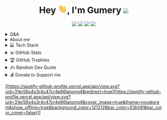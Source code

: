 <p align="center">
  <h1 align="center"> Hey <img src="https://github.com/elhakimyasya/elhakimyasya/blob/master/assets/Hi.gif" width="29" height="29" />, I'm Gumery <img src="https://komarev.com/ghpvc/?username=gunnery34&label=Visitors+Count&color=brightgreen" /> </h1>
</p>
<p align="center">
  <a href="https://facebook.com/anievo.idn/"><img src="https://img.shields.io/badge/Facebook-%231877F2.svg?logo=Facebook&logoColor=white"></a>
  <a href="https://instagram.com/anievo.id/"><img src="https://img.shields.io/badge/Instagram-%23E4405F.svg?logo=Instagram&logoColor=white"></a>
  <a href="https://pinterest.com/anievoid/"><img src="https://img.shields.io/badge/Pinterest-%23E60023.svg?logo=Pinterest&logoColor=white"></a>
  <a href="https://twitter.com/AniEvoID/"><img src="https://img.shields.io/badge/Twitter-%231DA1F2.svg?logo=Twitter&logoColor=white"></a>
</p>

<details>
  <summary>Q&A</summary>
Q | A
--- | --- 
**Favorite Theme**  | `Dark Mode`
**Editor**  | `Visual Studio Code`
**Platforms I develop for** | `Web`
**My Favorite Languages**  | `PHP, JS, Go, Dart`
**My Favorite Framework**  | `Laravel, Codeigniter, Node.js, Svelte.js, Vue.js, Revel, Flutter`
</details>

<details>
  <summary>About me</summary>
🌱 I’m currently learning **Web Development**<br/>

Previously, I worked for one of the Real Estate Companies in Indonesia and and Manufacture Companies in Indonesia. I always try and keep learning about new technologies because I want to know and curious about technology renewal.

I am always passionate in working on any Project that I know will definitely help and impact the users of the program that I create. I also often make project simple because I want to know whether the program that I will create has a big impact in society or not.

With great opportunities in technology makes me more excited in learning new things.
</details>

<details>
  <summary>💻 Tech Stack</summary>
![Dart](https://img.shields.io/badge/dart-%230175C2.svg?style=for-the-badge&logo=dart&logoColor=white)
![HTML5](https://img.shields.io/badge/html5-%23E34F26.svg?style=for-the-badge&logo=html5&logoColor=white)
![JavaScript](https://img.shields.io/badge/javascript-%23323330.svg?style=for-the-badge&logo=javascript&logoColor=%23F7DF1E)
![PHP](https://img.shields.io/badge/php-%23777BB4.svg?style=for-the-badge&logo=php&logoColor=white) ![DigitalOcean](https://img.shields.io/badge/DigitalOcean-%230167ff.svg?style=for-the-badge&logo=digitalOcean&logoColor=white) ![Vercel](https://img.shields.io/badge/vercel-%23000000.svg?style=for-the-badge&logo=vercel&logoColor=white) ![Cloudflare](https://img.shields.io/badge/Cloudflare-F38020?style=for-the-badge&logo=Cloudflare&logoColor=white) ![Bootstrap](https://img.shields.io/badge/bootstrap-%23563D7C.svg?style=for-the-badge&logo=bootstrap&logoColor=white) ![Chart.js](https://img.shields.io/badge/chart.js-F5788D.svg?style=for-the-badge&logo=chart.js&logoColor=white) ![Code-Igniter](https://img.shields.io/badge/CodeIgniter-%23EF4223.svg?style=for-the-badge&logo=codeIgniter&logoColor=white) ![Flutter](https://img.shields.io/badge/Flutter-%2302569B.svg?style=for-the-badge&logo=Flutter&logoColor=white) ![Gatsby](https://img.shields.io/badge/Gatsby-%23663399.svg?style=for-the-badge&logo=gatsby&logoColor=white) ![jQuery](https://img.shields.io/badge/jquery-%230769AD.svg?style=for-the-badge&logo=jquery&logoColor=white) ![Laravel](https://img.shields.io/badge/laravel-%23FF2D20.svg?style=for-the-badge&logo=laravel&logoColor=white) ![JWT](https://img.shields.io/badge/JWT-black?style=for-the-badge&logo=JSON%20web%20tokens) ![NPM](https://img.shields.io/badge/NPM-%23000000.svg?style=for-the-badge&logo=npm&logoColor=white) ![NodeJS](https://img.shields.io/badge/node.js-6DA55F?style=for-the-badge&logo=node.js&logoColor=white) ![Vue.js](https://img.shields.io/badge/vuejs-%2335495e.svg?style=for-the-badge&logo=vuedotjs&logoColor=%234FC08D) ![TailwindCSS](https://img.shields.io/badge/tailwindcss-%2338B2AC.svg?style=for-the-badge&logo=tailwind-css&logoColor=white) ![Svelte](https://img.shields.io/badge/svelte-%23f1413d.svg?style=for-the-badge&logo=svelte&logoColor=white) ![Yarn](https://img.shields.io/badge/yarn-%232C8EBB.svg?style=for-the-badge&logo=yarn&logoColor=white) ![Apache](https://img.shields.io/badge/apache-%23D42029.svg?style=for-the-badge&logo=apache&logoColor=white) ![Nginx](https://img.shields.io/badge/nginx-%23009639.svg?style=for-the-badge&logo=nginx&logoColor=white) ![ApacheCassandra](https://img.shields.io/badge/cassandra-%231287B1.svg?style=for-the-badge&logo=apache-cassandra&logoColor=white) ![MySQL](https://img.shields.io/badge/mysql-%2300f.svg?style=for-the-badge&logo=mysql&logoColor=white) ![MariaDB](https://img.shields.io/badge/MariaDB-003545?style=for-the-badge&logo=mariadb&logoColor=white) ![Redis](https://img.shields.io/badge/redis-%23DD0031.svg?style=for-the-badge&logo=redis&logoColor=white) ![MongoDB](https://img.shields.io/badge/MongoDB-%234ea94b.svg?style=for-the-badge&logo=mongodb&logoColor=white) ![SQLite](https://img.shields.io/badge/sqlite-%2307405e.svg?style=for-the-badge&logo=sqlite&logoColor=white) 	![Supabase](https://img.shields.io/badge/Supabase-3ECF8E?style=for-the-badge&logo=supabase&logoColor=white) ![MicrosoftSQLServer](https://img.shields.io/badge/Microsoft%20SQL%20Sever-CC2927?style=for-the-badge&logo=microsoft%20sql%20server&logoColor=white) ![Adobe Photoshop](https://img.shields.io/badge/adobephotoshop-%2331A8FF.svg?style=for-the-badge&logo=adobephotoshop&logoColor=white) 	![Figma](https://img.shields.io/badge/figma-%23F24E1E.svg?style=for-the-badge&logo=figma&logoColor=white) ![Canva](https://img.shields.io/badge/Canva-%2300C4CC.svg?style=for-the-badge&logo=Canva&logoColor=white) ![Notion](https://img.shields.io/badge/Notion-%23000000.svg?style=for-the-badge&logo=notion&logoColor=white) ![Portfolio](https://img.shields.io/badge/Portfolio-%23000000.svg?style=for-the-badge&logo=firefox&logoColor=#FF7139) ![Postman](https://img.shields.io/badge/Postman-FF6C37?style=for-the-badge&logo=postman&logoColor=white) ![Babel](https://img.shields.io/badge/Babel-F9DC3e?style=for-the-badge&logo=babel&logoColor=black) ![Jira](https://img.shields.io/badge/jira-%230A0FFF.svg?style=for-the-badge&logo=jira&logoColor=white)
</details>

<details>
  <summary>📊 GitHub Stats</summary>
<p align="center">
  <a href="#" title="Stats">
    <img height=175 align="center" src="https://github-readme-stats.vercel.app/api?username=gunnery34&show_icons=true&include_all_commits=true">
  </a>
  <a href="#" title="Stats">
    <img height=175 align="center" src="https://github-readme-stats.vercel.app/api/top-langs/?username=gunnery34&layout=compact" />
  </a>
</p>

<p align="center">
  <a href="#" title="Stats">
    <img height=175 align="center" src="https://github-readme-streak-stats.herokuapp.com?user=gunnery34" />
  </a>
</p>
</details>

<details>
  <summary>🏆 GitHub Trophies</summary>
![](https://github-profile-trophy.vercel.app/?username=gunnery34&theme=juicyfresh&no-frame=false&no-bg=false&margin-w=4)
</details>

<details>
  <summary>✍️ Random Dev Quote</summary>
![](https://quotes-github-readme.vercel.app/api?type=horizontal&theme=radical)
</details>

<details>
  <summary>💰 Donate to Support me</summary>
[![PayPal](https://img.shields.io/badge/PayPal-00457C?style=for-the-badge&logo=paypal&logoColor=white)](https://paypal.me/anievoid) 
</details>

[[https://spotify-github-profile.vercel.app/api/view.svg?uid=31er56s4o3r4c47cr4e66lanong4&redirect=true][https://spotify-github-profile.vercel.app/api/view.svg?uid=31er56s4o3r4c47cr4e66lanong4&cover_image=true&theme=novatorem&show_offline=true&background_color=121212&bar_color=53b14f&bar_color_cover=false)]]

<!-- Proudly created with GPRM ( https://gprm.itsvg.in ) -->
